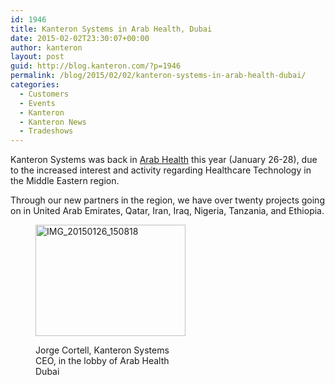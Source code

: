 ```yaml
---
id: 1946
title: Kanteron Systems in Arab Health, Dubai
date: 2015-02-02T23:30:07+00:00
author: kanteron
layout: post
guid: http://blog.kanteron.com/?p=1946
permalink: /blog/2015/02/02/kanteron-systems-in-arab-health-dubai/
categories:
  - Customers
  - Events
  - Kanteron
  - Kanteron News
  - Tradeshows
---
```

Kanteron Systems was back in <a title="http://www.arabhealthonline.com/" href="http://www.arabhealthonline.com/" target="_blank">Arab Health</a> this year (January 26-28), due to the increased interest and activity regarding Healthcare Technology in the Middle Eastern region.

Through our new partners in the region, we have over twenty projects going on in United Arab Emirates, Qatar, Iran, Iraq, Nigeria, Tanzania, and Ethiopia.<figure style="width: 240px" class="wp-caption aligncenter">

[<img src="https://farm8.staticflickr.com/7300/16187408890_124580bda6_m.jpg" alt="IMG_20150126_150818" width="240" height="178" />](http://www.arabhealthonline.com/ "IMG_20150126_150818 by Jorge Cortell, on Flickr")<figcaption class="wp-caption-text">Jorge Cortell, Kanteron Systems CEO, in the lobby of Arab Health Dubai</figcaption></figure>